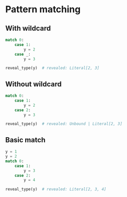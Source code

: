 # Pattern matching

## With wildcard

```py
match 0:
    case 1:
        y = 2
    case _:
        y = 3

reveal_type(y)  # revealed: Literal[2, 3]
```

## Without wildcard

```py
match 0:
    case 1:
        y = 2
    case 2:
        y = 3

reveal_type(y)  # revealed: Unbound | Literal[2, 3]
```

## Basic match

```py
y = 1
y = 2
match 0:
    case 1:
        y = 3
    case 2:
        y = 4

reveal_type(y)  # revealed: Literal[2, 3, 4]
```
